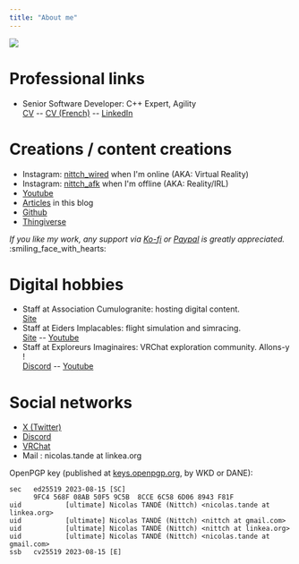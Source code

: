 ```yaml
---
title: "About me"
---
```


![](https://vrac.linkea.org/canard.jpg)

# Professional links
- Senior Software Developer: C++ Expert, Agility\
  [CV](/CV_Nicolas_TANDE_en.pdf) -- [CV (French)](/CV_Nicolas_TANDE_fr.pdf) -- [LinkedIn](https://linkedin.com/in/nicolastande)

# Creations / content creations
- Instagram: [nittch_wired](https://www.instagram.com/nittch_wired/) when I'm online (AKA: Virtual Reality)
- Instagram: [nittch_afk](https://www.instagram.com/nittch_afk/) when I'm offline (AKA: Reality/IRL)
- [Youtube](https://www.youtube.com/@nittch)
- [Articles](/posts) in this blog
- [Github](https://github.com/nittch)
- [Thingiverse](https://www.thingiverse.com/nittch/designs)

_If you like my work, any support via [Ko-fi](https://ko-fi.com/nittch) or [Paypal](https://www.paypal.com/paypalme/nittch) is greatly appreciated._ :smiling_face_with_hearts:

# Digital hobbies
- Staff at Association Cumulogranite: hosting digital content.\
  [Site](https://www.cumulogranite.fr)
- Staff at Eiders Implacables: flight simulation and simracing.\
  [Site](https://www.eiders.fr) -- [Youtube](https://www.youtube.com/@eiders_fr)
- Staff at Exploreurs Imaginaires: VRChat exploration community. Allons-y !\
  [Discord](https://discord.gg/exploreurs) -- [Youtube](https://www.youtube.com/@exploreursimaginaires)

# Social networks
- [X (Twitter)](https://twitter.com/nittch)
- [Discord](https://discordapp.com/users/nittch)
- [VRChat](https://vrchat.com/home/user/usr_5423f546-0f5a-4539-b284-6b43958666e8)
- Mail : nicolas.tande at linkea.org

OpenPGP key (published at [keys.openpgp.org](https://keys.openpgp.org/vks/v1/by-fingerprint/9FC4568F08AB50F59C5B8CCE6C586D068943F81F), by WKD or DANE):
```
sec   ed25519 2023-08-15 [SC]
      9FC4 568F 08AB 50F5 9C5B  8CCE 6C58 6D06 8943 F81F
uid           [ultimate] Nicolas TANDÉ (Nittch) <nicolas.tande at linkea.org>
uid           [ultimate] Nicolas TANDÉ (Nittch) <nittch at gmail.com>
uid           [ultimate] Nicolas TANDÉ (Nittch) <nittch at linkea.org>
uid           [ultimate] Nicolas TANDÉ (Nittch) <nicolas.tande at gmail.com>
ssb   cv25519 2023-08-15 [E]
```
